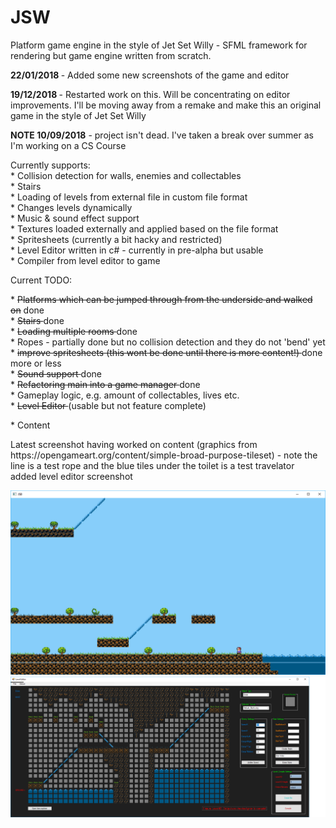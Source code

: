 # JSW
Platform game engine in the style of Jet Set Willy - SFML framework for rendering but game engine written from scratch.
<p>
<p>
<b> 22/01/2018 </b> - Added some new screenshots of the game and editor
<p> 
<b> 19/12/2018 </b> - Restarted work on this. Will be concentrating on editor improvements. I'll be moving away from a remake and make this an original game in the style of Jet Set Willy
<p>
<b>NOTE 10/09/2018</b> - project isn't dead. I've taken a break over summer as I'm working on a CS Course
<p>
Currently supports: <br>
* Collision detection for walls, enemies and collectables <br>
* Stairs <br>
* Loading of levels from external file in custom file format <br>
* Changes levels dynamically <br>
* Music & sound effect support <br>
* Textures loaded externally and applied based on the file format <br>
* Spritesheets (currently a bit hacky and restricted) <br> 
* Level Editor written in c# - currently in pre-alpha but usable <br>
* Compiler from level editor to game <br>
<p>
<p>
Current TODO: <p>
* <del>Platforms which can be jumped through from the underside and walked on</del> done <br>
* <del> Stairs </del> done <br>
* <del> Loading multiple rooms </del> done <br>
* Ropes - partially done but no collision detection and they do not 'bend' yet <br>
* <del> improve spritesheets (this wont be done until there is more content!) </del> done more or less <br>  
* <del> Sound support </del> done <br>
* <del> Refactoring main into a game manager </del> done <br>
* Gameplay logic, e.g. amount of collectables, lives etc. <br>
* <del> Level Editor </del> (usable but not feature complete) <p>
* Content
<p>
Latest screenshot having worked on content (graphics from https://opengameart.org/content/simple-broad-purpose-tileset) - note the line is a test rope and the blue tiles under the toilet is a test travelator <br>
added level editor screenshot

![alt text](screenshot_new.png)
![alt text](levelEditor/3.png)
